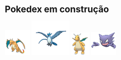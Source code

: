 # Pokedex em construção

<img src="./.github/Charizard.gif" width="80">
<img src="./.github/Articuno.gif" width="120">
<img src="./.github/Dragonite.gif" width="60">
<img src="./.github/Haunter.gif" width="80">
